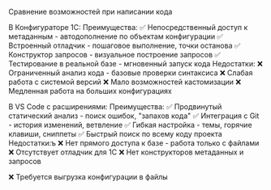Сравнение возможностей при написании кода

В Конфигураторе 1С:
Преимущества:
✅ Непосредственный доступ к метаданным - автодополнение по объектам конфигурации
✅ Встроенный отладчик - пошаговое выполнение, точки останова
✅ Конструктор запросов - визуальное построение запросов
✅ Тестирование в реальной базе - мгновенный запуск кода
Недостатки:
❌ Ограниченный анализ кода - базовые проверки синтаксиса
❌ Слабая работа с системой версий
❌ Мало возможностей кастомизации
❌ Медленная работа на больших конфигурациях

В VS Code с расширениями:
Преимущества:
✅ Продвинутый статический анализ - поиск ошибок, "запахов кода"
✅ Интеграция с Git - история изменений, ветвление
✅ Гибкая настройка - темы, горячие клавиши, сниппеты
✅ Быстрый поиск по всему коду проекта
Недостатки:ъ
❌ Нет прямого доступа к базе - работа только с файлами
❌ Отсутствует отладчик для 1С
❌ Нет конструкторов метаданных и запросов

❌ Требуется выгрузка конфигурации в файлы

